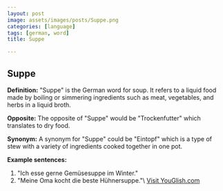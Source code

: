 ```yaml
---
layout: post
image: assets/images/posts/Suppe.png
categories: [language]
tags: [german, word]
title: Suppe

---
```


## Suppe

**Definition:** 
"Suppe" is the German word for soup. It refers to a liquid food made by boiling or simmering ingredients such as meat, vegetables, and herbs in a liquid broth.

**Opposite:**
The opposite of "Suppe" would be "Trockenfutter" which translates to dry food.

**Synonym:**
A synonym for "Suppe" could be "Eintopf" which is a type of stew with a variety of ingredients cooked together in one pot.

**Example sentences:**
1. "Ich esse gerne Gemüsesuppe im Winter."
2. "Meine Oma kocht die beste Hühnersuppe."\ <a id="yg-widget-0" class="youglish-widget" data-query="Suppe" data-lang="german" data-components="8412" data-auto-start="0" data-bkg-color="theme_light" data-title="How%20to%20pronounce%20Suppe%20in%20German"  rel="nofollow" href="https://youglish.com">Visit YouGlish.com</a><script async src="https://youglish.com/public/emb/widget.js" charset="utf-8"></script>